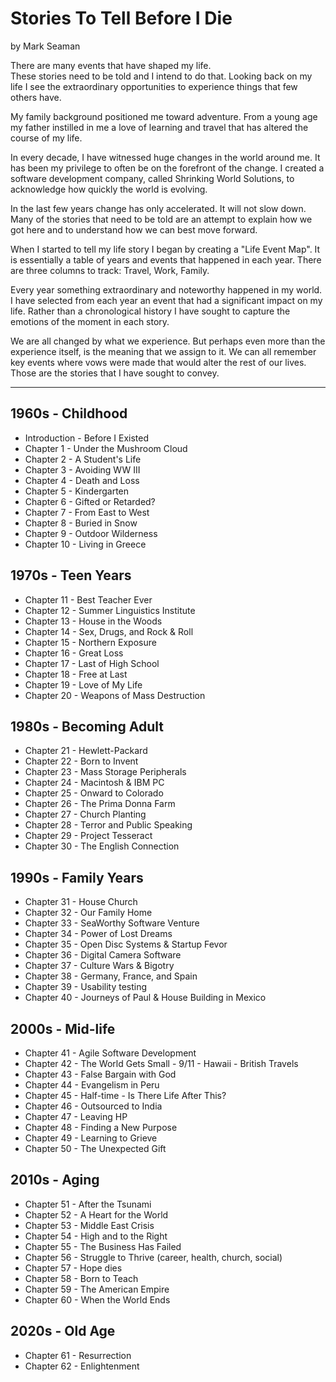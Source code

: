 # Stories To Tell Before I Die

by Mark Seaman


There are many events that have shaped my life.  
These stories need to be told and I intend to do that.
Looking back on my life I see the extraordinary opportunities to experience
things that few others have.

My family background positioned me toward adventure.
From a young age my father 
instilled in me a love of learning and travel that has altered the course of
my life.

In every decade, I have witnessed huge changes in the world around me.
It has been my privilege to often be on the forefront of the change.
I created a software development company, called Shrinking World Solutions, 
to acknowledge how quickly the world is evolving.

In the last few years change has only accelerated.   It will not slow down.
Many of the stories that need to be told are an attempt to explain how we
got here and to understand how we can best move forward.

When I started to tell my life story I began by creating a 
"Life Event Map".  It is essentially a table of years and events that
happened in each year.  There are three columns to track: Travel, Work, Family.

Every year something extraordinary and noteworthy happened in my world.  I 
have selected from each year an event that had a significant impact on my life.
Rather than a chronological history I have sought to capture the emotions of 
the moment in each story.

We are all changed by what we experience.  But perhaps even more than the 
experience itself, is the meaning that we assign to it.  We can all remember
key events where vows were made that would alter the rest of our lives.  Those
are the stories that I have sought to convey.


---

## 1960s - Childhood

- Introduction - Before I Existed
- Chapter 1 - Under the Mushroom Cloud 
- Chapter 2 - A Student's Life
- Chapter 3 - Avoiding WW III
- Chapter 4 - Death and Loss
- Chapter 5 - Kindergarten
- Chapter 6 - Gifted or Retarded?
- Chapter 7 - From East to West
- Chapter 8 - Buried in Snow
- Chapter 9 - Outdoor Wilderness
- Chapter 10 - Living in Greece

## 1970s - Teen Years

- Chapter 11 - Best Teacher Ever
- Chapter 12 - Summer Linguistics Institute
- Chapter 13 - House in the Woods
- Chapter 14 - Sex, Drugs, and Rock & Roll
- Chapter 15 - Northern Exposure
- Chapter 16 - Great Loss
- Chapter 17 - Last of High School
- Chapter 18 - Free at Last
- Chapter 19 - Love of My Life
- Chapter 20 - Weapons of Mass Destruction

## 1980s - Becoming Adult

- Chapter 21 - Hewlett-Packard
- Chapter 22 - Born to Invent
- Chapter 23 - Mass Storage Peripherals
- Chapter 24 - Macintosh & IBM PC
- Chapter 25 - Onward to Colorado
- Chapter 26 - The Prima Donna Farm
- Chapter 27 - Church Planting
- Chapter 28 - Terror and Public Speaking
- Chapter 29 - Project Tesseract
- Chapter 30 - The English Connection

## 1990s - Family Years

- Chapter 31 - House Church
- Chapter 32 - Our Family Home
- Chapter 33 - SeaWorthy Software Venture
- Chapter 34 - Power of Lost Dreams
- Chapter 35 - Open Disc Systems & Startup Fevor
- Chapter 36 - Digital Camera Software
- Chapter 37 - Culture Wars & Bigotry
- Chapter 38 - Germany, France, and Spain
- Chapter 39 - Usability testing
- Chapter 40 - Journeys of Paul & House Building in Mexico

## 2000s - Mid-life

- Chapter 41 - Agile Software Development
- Chapter 42 - The World Gets Small - 9/11 - Hawaii - British Travels
- Chapter 43 - False Bargain with God
- Chapter 44 - Evangelism in Peru
- Chapter 45 - Half-time - Is There Life After This?  
- Chapter 46 - Outsourced to India
- Chapter 47 - Leaving HP
- Chapter 48 - Finding a New Purpose
- Chapter 49 - Learning to Grieve
- Chapter 50 - The Unexpected Gift

## 2010s - Aging

- Chapter 51 - After the Tsunami
- Chapter 52 - A Heart for the World
- Chapter 53 - Middle East Crisis
- Chapter 54 - High and to the Right
- Chapter 55 - The Business Has Failed
- Chapter 56 - Struggle to Thrive (career, health, church, social)
- Chapter 57 - Hope dies
- Chapter 58 - Born to Teach
- Chapter 59 - The American Empire
- Chapter 60 - When the World Ends

## 2020s - Old Age

- Chapter 61 - Resurrection
- Chapter 62 - Enlightenment

